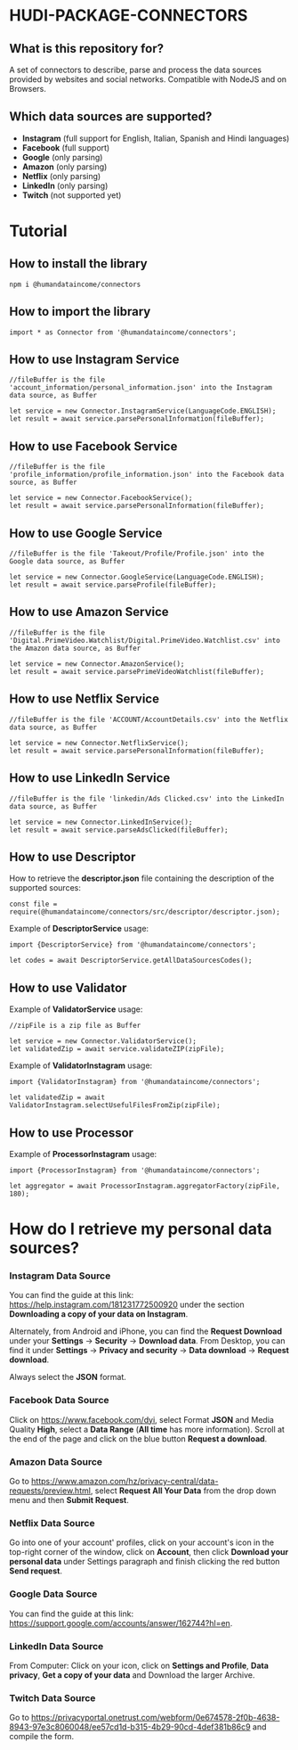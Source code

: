 # HUDI-PACKAGE-CONNECTORS #

## What is this repository for? ##
A set of connectors to describe, parse and process the data sources provided by websites and social networks. Compatible with NodeJS and on Browsers.

## Which data sources are supported? ##
- **Instagram** (full support for English, Italian, Spanish and Hindi languages)
- **Facebook** (full support)
- **Google** (only parsing)
- **Amazon** (only parsing)
- **Netflix** (only parsing)
- **LinkedIn** (only parsing)
- **Twitch** (not supported yet)



# Tutorial #
## How to install the library ##
```
npm i @humandataincome/connectors
```
## How to import the library ##
```
import * as Connector from '@humandataincome/connectors';
```

## How to use Instagram Service ##
```
//fileBuffer is the file 'account_information/personal_information.json' into the Instagram data source, as Buffer

let service = new Connector.InstagramService(LanguageCode.ENGLISH);
let result = await service.parsePersonalInformation(fileBuffer);
```

## How to use Facebook Service ##
```
//fileBuffer is the file 'profile_information/profile_information.json' into the Facebook data source, as Buffer

let service = new Connector.FacebookService();
let result = await service.parsePersonalInformation(fileBuffer);
```

## How to use Google Service ##
```
//fileBuffer is the file 'Takeout/Profile/Profile.json' into the Google data source, as Buffer

let service = new Connector.GoogleService(LanguageCode.ENGLISH);
let result = await service.parseProfile(fileBuffer);
```

## How to use Amazon Service ##
```
//fileBuffer is the file 'Digital.PrimeVideo.Watchlist/Digital.PrimeVideo.Watchlist.csv' into the Amazon data source, as Buffer

let service = new Connector.AmazonService();
let result = await service.parsePrimeVideoWatchlist(fileBuffer);
```

## How to use Netflix Service ##
```
//fileBuffer is the file 'ACCOUNT/AccountDetails.csv' into the Netflix data source, as Buffer

let service = new Connector.NetflixService();
let result = await service.parsePersonalInformation(fileBuffer);
```

## How to use LinkedIn Service ##
```
//fileBuffer is the file 'linkedin/Ads Clicked.csv' into the LinkedIn data source, as Buffer

let service = new Connector.LinkedInService();
let result = await service.parseAdsClicked(fileBuffer);
```

## How to use Descriptor ##
How to retrieve the **descriptor.json** file containing the description of the supported sources:
```
const file = require(@humandataincome/connectors/src/descriptor/descriptor.json);
```

Example of **DescriptorService** usage:
```
import {DescriptorService} from '@humandataincome/connectors';
```
```
let codes = await DescriptorService.getAllDataSourcesCodes();
```

## How to use Validator ##
Example of **ValidatorService** usage:
```
//zipFile is a zip file as Buffer

let service = new Connector.ValidatorService();
let validatedZip = await service.validateZIP(zipFile);
```
Example of **ValidatorInstagram** usage:
```
import {ValidatorInstagram} from '@humandataincome/connectors';
```
```
let validatedZip = await ValidatorInstagram.selectUsefulFilesFromZip(zipFile);
```

## How to use Processor ##
Example of **ProcessorInstagram** usage:
```
import {ProcessorInstagram} from '@humandataincome/connectors';
```
```
let aggregator = await ProcessorInstagram.aggregatorFactory(zipFile, 180);
```

# How do I retrieve my personal data sources? #

### Instagram Data Source ###
You can find the guide at this link: https://help.instagram.com/181231772500920 under the section **Downloading a copy of your data on Instagram**.

Alternately, from Android and iPhone, you can find the **Request Download** under your **Settings** -> **Security** -> **Download data**. From Desktop, you can find it under **Settings** -> **Privacy and security**
-> **Data download** -> **Request download**.

Always select the **JSON** format.


### Facebook Data Source ###
Click on https://www.facebook.com/dyi, select Format **JSON** and Media Quality **High**, select a **Data Range** (**All time** has more information). Scroll at the end of the page and click on the blue button **Request a download**.

### Amazon Data Source ###
Go to https://www.amazon.com/hz/privacy-central/data-requests/preview.html, select **Request All Your Data** from the drop down menu and then **Submit Request**.

### Netflix Data Source ###
Go into one of your account' profiles, click on your account's icon in the top-right corner of the window, click on **Account**, then click **Download your personal data** under Settings paragraph and finish clicking the red button **Send request**.

### Google Data Source ###
You can find the guide at this link: https://support.google.com/accounts/answer/162744?hl=en.

### LinkedIn Data Source ###
From Computer: Click on your icon, click on **Settings and Profile**, **Data privacy**, **Get a copy of your data** and Download the larger Archive.

### Twitch Data Source ###
Go to https://privacyportal.onetrust.com/webform/0e674578-2f0b-4638-8943-97e3c8060048/ee57cd1d-b315-4b29-90cd-4def381b86c9 and compile the form.

